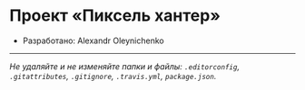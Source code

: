 # Проект «Пиксель хантер» 

* Разработано: Alexandr Oleynichenko


---

_Не удаляйте и не изменяйте папки и файлы:_
_`.editorconfig`, `.gitattributes`, `.gitignore`, `.travis.yml`, `package.json`._
